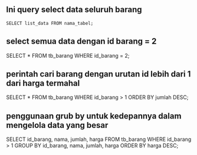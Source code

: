 ## Ini query select data seluruh barang

```
SELECT list_data FROM nama_tabel;
```

## select semua data dengan id barang = 2
SELECT * FROM tb_barang WHERE id_barang = 2;

## perintah cari barang dengan urutan id lebih dari 1 dari harga termahal
SELECT * FROM tb_barang WHERE id_barang > 1 ORDER BY jumlah DESC;

## penggunaan grub by untuk kedepannya dalam mengelola data yang besar
SELECT id_barang, nama, jumlah, harga
FROM tb_barang
WHERE id_barang > 1
GROUP BY id_barang, nama, jumlah, harga 
ORDER BY harga DESC;
